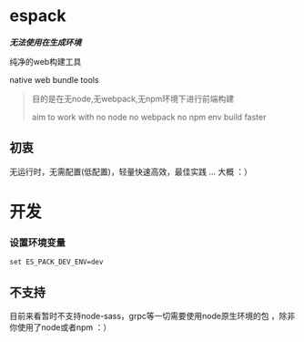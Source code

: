 # espack

**_无法使用在生成环境_**

纯净的web构建工具

native web bundle tools

> 目的是在无node,无webpack,无npm环境下进行前端构建
>
> aim to work with no node no webpack no npm env build faster

## 初衷

无运行时，无需配置(低配置)，轻量快速高效，最佳实践 ... 大概 ：）

# 开发

### 设置环境变量

```env
set ES_PACK_DEV_ENV=dev
```

## 不支持

目前来看暂时不支持node-sass，grpc等一切需要使用node原生环境的包 ，除非你使用了node或者npm ：）